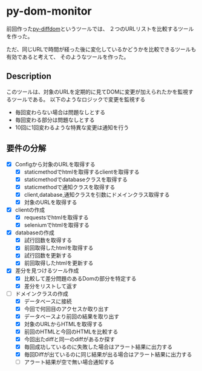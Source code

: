 # py-dom-monitor
前回作った[py-diffdom](https://github.com/Taurin190/py-diffdom)というツールでは、
２つのURLリストを比較するツールを作った。

ただ、同じURLで時間が経った後に変化しているかどうかを比較できるツールも有効であると考えて、
そのようなツールを作った。

## Description
このツールは、対象のURLを定期的に見てDOMに変更が加えられたかを監視するツールである。
以下のようなロジックで変更を監視する
- 毎回変わらない場合は問題なしとする
- 毎回変わる部分は問題なしとする
- 10回に1回変わるような特異な変更は通知を行う

## 要件の分解
- [x] Configから対象のURLを取得する
  - [x] staticmethodでhtmlを取得するclientを取得する
  - [x] staticmethodでdatabaseクラスを取得する
  - [x] staticmethodで通知クラスを取得する
  - [x] client,database,通知クラスを引数にドメインクラス取得する
  - [x] 対象のURLを取得する
- [x] clientの作成
  - [x] requestsでhtmlを取得する
  - [x] seleniumでhtmlを取得する
- [x] databaseの作成
  - [x] 試行回数を取得する
  - [x] 前回取得したhtmlを取得する
  - [x] 試行回数を更新する
  - [x] 前回取得したhtmlを更新する
- [x] 差分を見つけるツール作成
  - [x] 比較して差分問題のあるDomの部分を特定する
  - [x] 差分をリストして返す
- [ ] ドメインクラスの作成
  - [x] データベースに接続
  - [x] 今回で何回目のアクセスか取り出す
  - [x] データベースより前回の結果を取り出す
  - [x] 対象のURLからHTMLを取得する
  - [x] 前回のHTMLと今回のHTMLを比較する
  - [x] 今回出たdiffと同一のdiffがあるか探す
  - [x] 毎回成功しているのに失敗した場合はアラート結果に出力する
  - [x] 毎回Diffが出ているのに同じ結果が出る場合はアラート結果に出力する
  - [ ] アラート結果が空で無い場合通知する